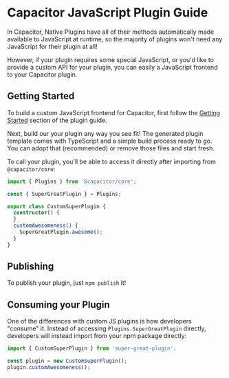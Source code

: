 # Capacitor JavaScript Plugin Guide

In Capacitor, Native Plugins have all of their methods automatically made available to JavaScript at runtime, so the majority of plugins won't need any JavaScript for their plugin at all!

However, if your plugin requires some special JavaScript, or you'd like to provide a custom API for your plugin, you can easily a JavaScript frontend to your Capacitor plugin.

## Getting Started

To build a custom JavaScript frontend for Capacitor, first follow the [Getting Started](./#getting-started) section of the plugin guide.

Next, build our your plugin any way you see fit! The generated plugin template comes with TypeScript and a simple build process ready to go. You can adopt that (recommended) or remove those files and start fresh.

To call your plugin, you'll be able to access it directly after importing from `@capacitor/core`:

```typescript
import { Plugins } from '@capacitor/core';

const { SuperGreatPlugin } = Plugins;

export class CustomSuperPlugin {
  constructor() {
  }
  customAwesomeness() {
    SuperGreatPlugin.awesome();
  }
}
```

## Publishing

To publish your plugin, just `npm publish` it!

## Consuming your Plugin

One of the differences with custom JS plugins is how developers "consume" it. Instead of accessing `Plugins.SuperGreatPlugin` directly, developers will instead import from your npm package directly:

```typescript
import { CustomSuperPlugin } from 'super-great-plugin';

const plugin = new CustomSuperPlugin();
plugin.customAwesomeness();
```
